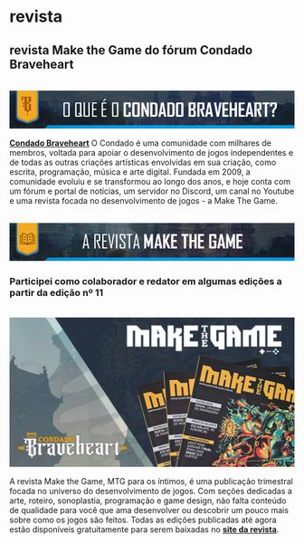 # revista

## revista Make the Game do fórum Condado Braveheart
  
<br><img src="logo.png" alt="logo condado em png"><br>

<p><a href="https://condadobraveheart.com/" target="_blank" rel="external" 
title="Condado Braveheart"><strong>Condado Braveheart</strong></a>
O Condado é uma comunidade com milhares de membros, voltada para apoiar o desenvolvimento de jogos independentes e de todas as outras criações artísticas envolvidas em sua criação, como escrita, programação, música e arte digital.
Fundada em 2009, a comunidade evoluiu e se transformou ao longo dos anos, e hoje conta com um fórum e portal de notícias, um servidor no Discord, um canal no Youtube e uma revista focada no desenvolvimento de jogos - a Make The Game.</p>

<br><img src="logo2.png" alt="logo condado em png"><br>

### Participei como colaborador e redator em algumas edições a partir da edição nº 11


<br><img src="logo.jpg" alt="logo condado em png"><br>


<p>A revista Make the Game, MTG para os íntimos, é uma publicação trimestral focada no universo do desenvolvimento de jogos. Com seções dedicadas a arte, roteiro, sonoplastia, programação e game design, não falta conteúdo de qualidade para você que ama desenvolver ou descobrir um pouco mais sobre como os jogos são feitos.
Todas as edições publicadas até agora estão disponíveis gratuitamente para serem baixadas no <a href="https://makethegame.com.br/" target="_blank" rel="external" 
title="site da revista"><strong>site da revista</strong></a>. </p>



